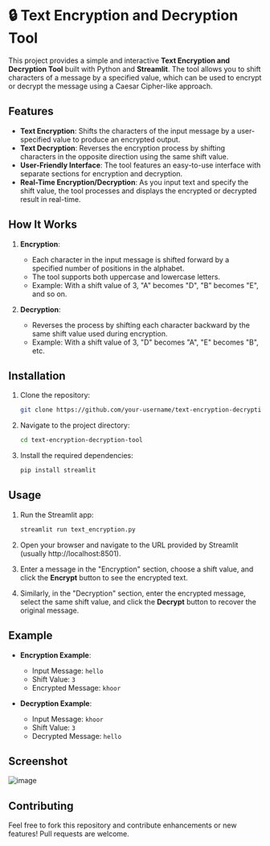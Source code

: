 # 🔒 Text Encryption and Decryption Tool

This project provides a simple and interactive **Text Encryption and Decryption Tool** built with Python and **Streamlit**. The tool allows you to shift characters of a message by a specified value, which can be used to encrypt or decrypt the message using a Caesar Cipher-like approach.

## Features

- **Text Encryption**: Shifts the characters of the input message by a user-specified value to produce an encrypted output.
- **Text Decryption**: Reverses the encryption process by shifting characters in the opposite direction using the same shift value.
- **User-Friendly Interface**: The tool features an easy-to-use interface with separate sections for encryption and decryption.
- **Real-Time Encryption/Decryption**: As you input text and specify the shift value, the tool processes and displays the encrypted or decrypted result in real-time.

## How It Works

1. **Encryption**: 
   - Each character in the input message is shifted forward by a specified number of positions in the alphabet.
   - The tool supports both uppercase and lowercase letters.
   - Example: With a shift value of 3, "A" becomes "D", "B" becomes "E", and so on.
   
2. **Decryption**:
   - Reverses the process by shifting each character backward by the same shift value used during encryption.
   - Example: With a shift value of 3, "D" becomes "A", "E" becomes "B", etc.

## Installation

1. Clone the repository:
   ```bash
   git clone https://github.com/your-username/text-encryption-decryption-tool.git
   ```

2. Navigate to the project directory:
   ```bash
   cd text-encryption-decryption-tool
   ```

3. Install the required dependencies:
   ```bash
   pip install streamlit
   ```

## Usage

1. Run the Streamlit app:
   ```bash
   streamlit run text_encryption.py
   ```

2. Open your browser and navigate to the URL provided by Streamlit (usually http://localhost:8501).

3. Enter a message in the "Encryption" section, choose a shift value, and click the **Encrypt** button to see the encrypted text.

4. Similarly, in the "Decryption" section, enter the encrypted message, select the same shift value, and click the **Decrypt** button to recover the original message.

## Example

- **Encryption Example**:
  - Input Message: `hello`
  - Shift Value: `3`
  - Encrypted Message: `khoor`
  
- **Decryption Example**:
  - Input Message: `khoor`
  - Shift Value: `3`
  - Decrypted Message: `hello`


## Screenshot
![image](https://github.com/user-attachments/assets/0ec79801-1c3d-4f1e-a004-1600b2ef39f4)

## Contributing

Feel free to fork this repository and contribute enhancements or new features! Pull requests are welcome.

